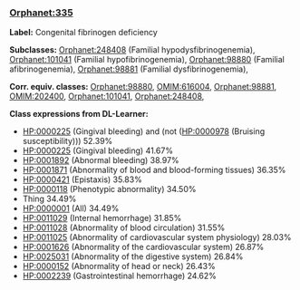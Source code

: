 
### [Orphanet:335](http://www.orpha.net/ORDO/Orphanet_335)
**Label:** Congenital fibrinogen deficiency

**Subclasses:** [Orphanet:248408](http://www.orpha.net/ORDO/Orphanet_248408) (Familial hypodysfibrinogenemia), [Orphanet:101041](http://www.orpha.net/ORDO/Orphanet_101041) (Familial hypofibrinogenemia), [Orphanet:98880](http://www.orpha.net/ORDO/Orphanet_98880) (Familial afibrinogenemia), [Orphanet:98881](http://www.orpha.net/ORDO/Orphanet_98881) (Familial dysfibrinogenemia), 

**Corr. equiv. classes:** [Orphanet:98880](http://www.orpha.net/ORDO/Orphanet_98880), [OMIM:616004](http://purl.obolibrary.org/obo/OMIM_616004), [Orphanet:98881](http://www.orpha.net/ORDO/Orphanet_98881), [OMIM:202400](http://purl.obolibrary.org/obo/OMIM_202400), [Orphanet:101041](http://www.orpha.net/ORDO/Orphanet_101041), [Orphanet:248408](http://www.orpha.net/ORDO/Orphanet_248408), 

**Class expressions from DL-Learner:**

- [HP:0000225](http://purl.obolibrary.org/obo/HP_0000225) (Gingival bleeding) and (not ([HP:0000978](http://purl.obolibrary.org/obo/HP_0000978) (Bruising susceptibility))) 52.39%
- [HP:0000225](http://purl.obolibrary.org/obo/HP_0000225) (Gingival bleeding) 41.67%
- [HP:0001892](http://purl.obolibrary.org/obo/HP_0001892) (Abnormal bleeding) 38.97%
- [HP:0001871](http://purl.obolibrary.org/obo/HP_0001871) (Abnormality of blood and blood-forming tissues) 36.35%
- [HP:0000421](http://purl.obolibrary.org/obo/HP_0000421) (Epistaxis) 35.83%
- [HP:0000118](http://purl.obolibrary.org/obo/HP_0000118) (Phenotypic abnormality) 34.50%
- Thing 34.49%
- [HP:0000001](http://purl.obolibrary.org/obo/HP_0000001) (All) 34.49%
- [HP:0011029](http://purl.obolibrary.org/obo/HP_0011029) (Internal hemorrhage) 31.85%
- [HP:0011028](http://purl.obolibrary.org/obo/HP_0011028) (Abnormality of blood circulation) 31.55%
- [HP:0011025](http://purl.obolibrary.org/obo/HP_0011025) (Abnormality of cardiovascular system physiology) 28.03%
- [HP:0001626](http://purl.obolibrary.org/obo/HP_0001626) (Abnormality of the cardiovascular system) 26.87%
- [HP:0025031](http://purl.obolibrary.org/obo/HP_0025031) (Abnormality of the digestive system) 26.84%
- [HP:0000152](http://purl.obolibrary.org/obo/HP_0000152) (Abnormality of head or neck) 26.43%
- [HP:0002239](http://purl.obolibrary.org/obo/HP_0002239) (Gastrointestinal hemorrhage) 24.62%


